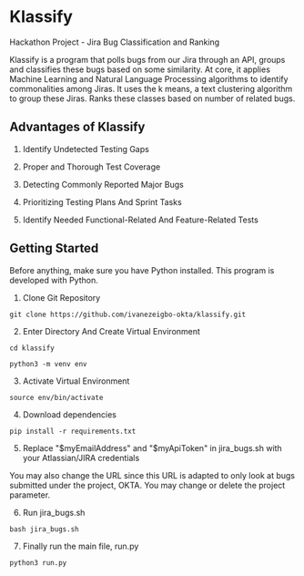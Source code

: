 # Klassify
Hackathon Project - Jira Bug Classification and Ranking

Klassify is a program that polls bugs from our Jira through an API, groups and classifies these bugs based on some similarity.
At core, it applies Machine Learning and Natural Language Processing algorithms to identify commonalities among Jiras. It uses the k means, a text clustering algorithm to group these Jiras. Ranks these classes based on number of related bugs.

## Advantages of Klassify

1. Identify Undetected Testing Gaps

2. Proper and Thorough Test Coverage

3. Detecting Commonly Reported Major Bugs

4. Prioritizing Testing Plans And Sprint Tasks

5. Identify Needed Functional-Related And Feature-Related Tests


## Getting Started

Before anything, make sure you have Python installed. This program is developed with Python.

1. Clone Git Repository

  `git clone https://github.com/ivanezeigbo-okta/klassify.git`

2. Enter Directory And Create Virtual Environment

  `cd klassify`

  `python3 -m venv env`

3. Activate Virtual Environment

  `source env/bin/activate`

4. Download dependencies

  `pip install -r requirements.txt`

5. Replace "$myEmailAddress" and "$myApiToken" in jira_bugs.sh with your Atlassian/JIRA credentials

You may also change the URL since this URL is adapted to only look at bugs submitted under the project, OKTA. You may change  or delete the project parameter.

6. Run jira_bugs.sh

  `bash jira_bugs.sh`

7. Finally run the main file, run.py

  `python3 run.py`
